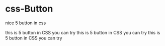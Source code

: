 # css-Button
nice 5 button in css

this is 5 button in CSS you can try
this is 5 button in CSS you can try
this is 5 button in CSS you can try
